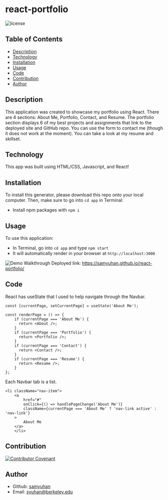 # react-portfolio
![license](https://img.shields.io/badge/license-MIT-blue)

## Table of Contents 
- [Description](#description)
- [Technology](#technology)
- [Installation](#installation)
- [Usage](#usage)
- [Code](#code)
- [Contribution](#contribution)
- [Author](#author)

## Description
This application was created to showcase my portfolio using React. There are 4 sections: About Me, Portfolio, Contact, and Resume. The portfolio section displays 6 of my best projects and assignments that link to the deployed site and GitHub repo. You can use the form to contact me (though it does not work at the moment). You can take a look at my resume and skillset.

## Technology
This app was built using HTML/CSS, Javascript, and React!

## Installation
To install this generator, please download this repo onto your local computer. Then, make sure to go into `cd app` in Terminal:
- Install npm packages with `npm i`

## Usage
To use this application: 
- In Terminal, go into `cd app` and type `npm start`
- It will automatically render in your browser at `http://localhost:3000`

![Demo Walkthrough](demo.gif)
Deployed link: https://samyuhan.github.io/react-portfolio/

## Code
React has useState that I used to help navigate through the Navbar.
```
const [currentPage, setCurrentPage] = useState('About Me');

const renderPage = () => {
    if (currentPage === 'About Me') {
      return <About />;
    }
    if (currentPage === 'Portfolio') {
      return <Portfolio />;
    }
    if (currentPage === 'Contact') {
      return <Contact />;
    }
    if (currentPage === 'Resume') {
      return <Resume />;
    }
};
```
Each Navbar tab is a list.
```
<li className="nav-item">
    <a
        href="#"
        onClick={() => handlePageChange('About Me')}
        className={currentPage === 'About Me' ? 'nav-link active' : 'nav-link'}
    >
        About Me
    </a>
    </li>
```

## Contribution
 [![Contributor Covenant](https://img.shields.io/badge/Contributor%20Covenant-2.0-4baaaa.svg)](code_of_conduct.md)

## Author
 - Github: [samyuhan](https://github.com/samyuhan)
 - Email: syuhan@berkeley.edu
